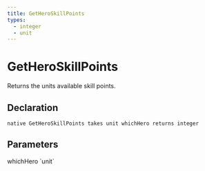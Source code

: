 ```yaml
---
title: GetHeroSkillPoints
types:
  - integer
  - unit
---
```


# GetHeroSkillPoints
Returns the units available skill points.

## Declaration

```
native GetHeroSkillPoints takes unit whichHero returns integer
```

## Parameters
<dl>
  <dt>whichHero `unit`</dt>
  <dd></dd>
</dl>